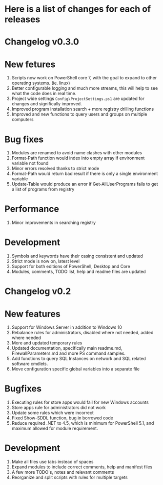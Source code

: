 
# Here is a list of changes for each of releases

# Changelog v0.3.0

# New fetures
1. Scripts now work on PowerShell core 7, with the goal to expand to other operating systems. (ie. linux)
2. Better configurable logging and much more streams, this will help to see what the code does in real time.
3. Project wide settings `Config\ProjectSettings.ps1` are updated for changes and significally improved.
4. Improved program installation search + more registry drilling functions
5. Improved and new functions to query users and groups on multiple computers

# Bug fixes
1. Modules are renamed to avoid name clashes with other modules
2. Format-Path function would index into empty array if environment variable not found
3. Minor errors resolved thanks to strict mode
4. Format-Path would return bad result if there is only a single environment variable
5. Update-Table would produce an error if Get-AllUserPrograms fails to get a list of programs from registry

# Performance
1. Minor improvements in searching registry

# Development
1. Symbols and keywords have their casing consistent and updated
2. Strict mode is now on, latest level
3. Support for both editions of PowerShell, Desktop and Core
4. Modules, comments, TODO list, help and readme files are updated

# Changelog v0.2

# New features
1. Support for Windows Server in addition to Windows 10
2. Rebalance rules for administrators, disabled where not needed, added where needed
3. More and updated temporary rules
4. Updated documentation, specifically main readme.md, FirewallParameters.md and more PS command samples.
5. Add functions to query SQL Instances on network and SQL related software cmdlets.
6. Move configuration specific global variables into a separate file

# Bugfixes
1. Executing rules for store apps would fail for new Windows accounts
2. Store apps rule for administrators did not work
3. Update some rules which were incorrect
4. Fixed Show-SDDL function, bug in borrowed code
5. Reduce required .NET to 4.5, which is minimum for PowerShell 5.1, and maximum allowed for module requirement.

# Development
1. Make all files use tabs instead of spaces
2. Expand modules to include correct comments, help and manifest files
3. A few more TODO's, notes and relevant comments
4. Reorganize and split scripts with rules for multiple targets
